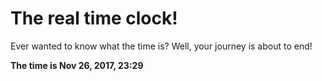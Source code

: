 # The real time clock!

Ever wanted to know what the time is? Well, your journey is about to end!

**The time is Nov 26, 2017, 23:29**